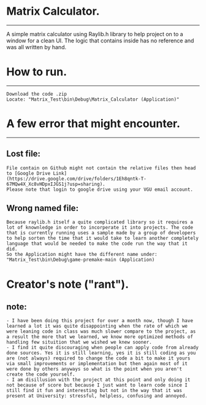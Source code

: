 # Matrix Calculator. 
----
A simple matrix calculator using Raylib.h library to help project on to a window for a clean UI. The logic that contains inside has no reference and was all written by hand. 

# How to run. 
----
    Download the code .zip 
    Locate: "Matrix_Test\bin\Debug\Matrix_Calculator (Application)"

# A few error that might encounter.
----
## Lost file:

    File contain on Github might not contain the relative files then head to [Google Drive Link](https://drive.google.com/drive/folders/1Eh8qntk-T-67MQw4X_Xc8vHDpxIJGS1j?usp=sharing).
    Please note that login to google drive using your VGU email account.

## Wrong named file:

    Because raylib.h itself a quite complicated library so it requires a lot of knownledge in order to incorperate it into projects. The code that is currently running uses a sample made by a group of developers to help sorten the time that it would take to learn another completely language that would be needed to make the code run the way that it did.
    So the Application might have the different name under: "Matrix_Test\bin\Debug\game-premake-main (Application)

# Creator's note ("rant").
## note:
    - I have been doing this project for over a month now, though I have learned a lot it was quite disappointing when the rate of which we were leaning code in class was much slower compare to the project, as a result the more that we learned, we know more optimized methods of handling few situition that we wished we knew sooner.
    - I find it quite discouraging when people can apply code from already done sources. Yes it is still learning, yes it is still coding as you are (not always) required to change the code a bit to make it yours via small improvements or implementation but then again most of it were done by others anyways so what is the point when you aren't create the code yourself.
    - I am disillusion with the project at this point and only doing it not because of score but because I just want to learn code since I still find it fun and interesting but not in the way that it was present at University: stressful, helpless, confusing and annoyed.